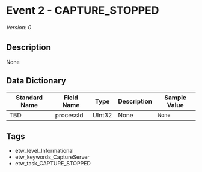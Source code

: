 # Event 2 - CAPTURE_STOPPED
###### Version: 0

## Description
None

## Data Dictionary
|Standard Name|Field Name|Type|Description|Sample Value|
|---|---|---|---|---|
|TBD|processId|UInt32|None|`None`|

## Tags
* etw_level_Informational
* etw_keywords_CaptureServer
* etw_task_CAPTURE_STOPPED